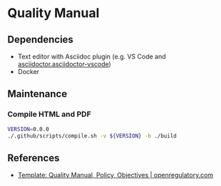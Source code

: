 # Quality Manual

## Dependencies

- Text editor with Asciidoc plugin (e.g. VS Code and [asciidoctor.asciidoctor-vscode](https://marketplace.visualstudio.com/items?itemName=asciidoctor.asciidoctor-vscode))
- Docker

## Maintenance

### Compile HTML and PDF

```sh
VERSION=0.0.0
./.github/scripts/compile.sh -v ${VERSION} -b ./build
```

## References

- [Template: Quality Manual, Policy, Objectives | openregulatory.com](https://openregulatory.com/or_template/quality-manual-policy-objectives/) 
